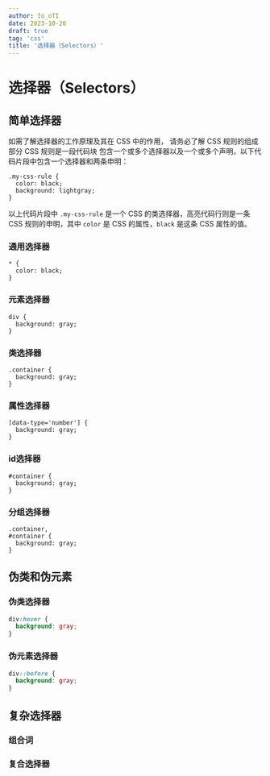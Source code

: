 ```yaml
---
author: Io_oTI
date: 2023-10-26
draft: true
tag: 'css'
title: '选择器（Selectors）'
---
```


# 选择器（Selectors）

## 简单选择器

如需了解选择器的工作原理及其在 CSS 中的作用， 请务必了解 CSS 规则的组成部分 CSS 规则是一段代码块 包含一个或多个选择器以及一个或多个声明，以下代码片段中包含一个选择器和两条申明：

```css{2}
.my-css-rule {
  color: black;
  background: lightgray;
}
```

以上代码片段中 `.my-css-rule` 是一个 CSS 的类选择器，高亮代码行则是一条 CSS 规则的申明，其中 `color` 是 CSS 的属性，`black` 是这条 CSS 属性的值。


### 通用选择器

```css{1}
* {
  color: black;
}
```

### 元素选择器

```css{1}
div {
  background: gray;
}
```

### 类选择器

```css{1}
.container {
  background: gray;
}
```

### 属性选择器

```css{1}
[data-type='number'] {
  background: gray;
}
```

### id选择器

```css{1}
#container {
  background: gray;
}
```

### 分组选择器

```css{1-2}
.container,
#container {
  background: gray;
}
```

## 伪类和伪元素

### 伪类选择器

```css
div:hover {
  background: gray;
}
```

### 伪元素选择器

```css
div::before {
  background: gray;
}
```

## 复杂选择器

### 组合词

### 复合选择器
